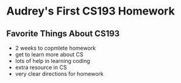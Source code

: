 # Audrey's First CS193 Homework

## Favorite Things About CS193
- 2 weeks to copmlete homework
- get to learn more about CS
- lots of help in learning coding
- extra resource in CS
- very clear directions for homework
